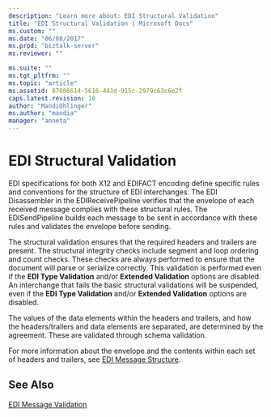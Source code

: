 ```yaml
---
description: "Learn more about: EDI Structural Validation"
title: "EDI Structural Validation | Microsoft Docs"
ms.custom: ""
ms.date: "06/08/2017"
ms.prod: "biztalk-server"
ms.reviewer: ""

ms.suite: ""
ms.tgt_pltfrm: ""
ms.topic: "article"
ms.assetid: 87086614-5616-441d-915c-2979c63c6e2f
caps.latest.revision: 10
author: "MandiOhlinger"
ms.author: "mandia"
manager: "anneta"
---
```

# EDI Structural Validation
EDI specifications for both X12 and EDIFACT encoding define specific rules and conventions for the structure of EDI interchanges. The EDI Disassembler in the EDIReceivePipeline verifies that the envelope of each received message complies with these structural rules. The EDISendPipeline builds each message to be sent in accordance with these rules and validates the envelope before sending.  
  
 The structural validation ensures that the required headers and trailers are present. The structural integrity checks include segment and loop ordering and count checks. These checks are always performed to ensure that the document will parse or serialize correctly. This validation is performed even if the **EDI Type Validation** and/or **Extended Validation** options are disabled. An interchange that fails the basic structural validations will be suspended, even if the **EDI Type Validation** and/or **Extended Validation** options are disabled.  
  
 The values of the data elements within the headers and trailers, and how the headers/trailers and data elements are separated, are determined by the agreement. These are validated through schema validation.  
  
 For more information about the envelope and the contents within each set of headers and trailers, see [EDI Message Structure](../core/edi-message-structure.md).  
  
## See Also  
 [EDI Message Validation](../core/edi-message-validation.md)
